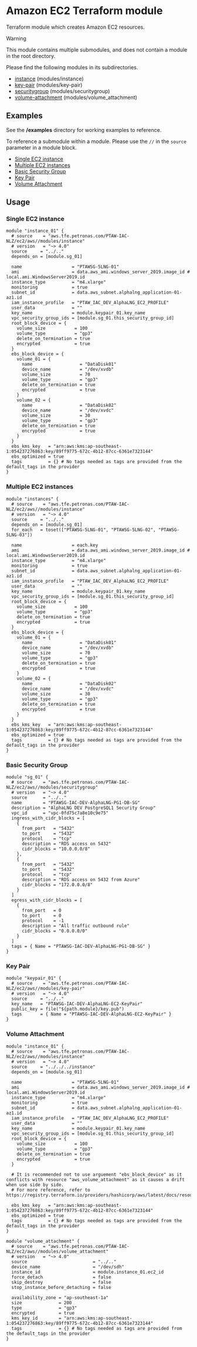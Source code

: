 <!-- BEGIN_TF_DOCS -->
# Amazon EC2 Terraform module

Terraform module which creates Amazon EC2 resources.

> [!WARNING]  
> This module contains multiple submodules, and does not contain a module in the root directory.

Please find the following modules in its subdirectories.

- [instance](modules/instance) (modules/instance)
- [key-pair](modules/key-pair) (modules/key-pair)
- [securitygroup](modules/securitygroup) (modules/securitygroup)
- [volume-attachment](modules/volume_attachment) (modules/volume_attachment)

## Examples

See the **/examples** directory for working examples to reference.

To reference a submodule within a module. Please use the `//` in the `source` parameter in a module block.

- [Single EC2 instance](modules/instance/examples/single-ec2-instance)
- [Multiple EC2 instances](modules/instance/examples/multiple-ec2-instance)
- [Basic Security Group](modules/securitygroup/examples/basic)
- [Key Pair](modules/key-pair/examples/complete)
- [Volume Attachment](odules/volume_attachment/examples/complete)

## Usage

### Single EC2 instance

```hcl
module "instance_01" {
  # source    = "aws.tfe.petronas.com/PTAW-IAC-NLZ/ec2/aws//modules/instance"
  # version   = "~> 4.0"
  source     = "../.."
  depends_on = [module.sg_01]

  name                   = "PTAWSG-5LNG-01"
  ami                    = data.aws_ami.windows_server_2019.image_id # local.ami.WindowsServer2019.id
  instance_type          = "m4.xlarge"
  monitoring             = true
  subnet_id              = data.aws_subnet.alphalng_application-01-az1.id
  iam_instance_profile   = "PTAW_IAC_DEV_AlphaLNG_EC2_PROFILE"
  user_data              = ""
  key_name               = module.keypair_01.key_name
  vpc_security_group_ids = [module.sg_01.this_security_group_id]
  root_block_device = {
    volume_size           = 100
    volume_type           = "gp3"
    delete_on_termination = true
    encrypted             = true
  }
  ebs_block_device = {
    volume_01 = {
      name                  = "DataDisk01"
      device_name           = "/dev/xvdb"
      volume_size           = 70
      volume_type           = "gp3"
      delete_on_termination = true
      encrypted             = true
    }
    volume_02 = {
      name                  = "DataDisk02"
      device_name           = "/dev/xvdc"
      volume_size           = 30
      volume_type           = "gp3"
      delete_on_termination = true
      encrypted             = true
    }
  }
  ebs_kms_key   = "arn:aws:kms:ap-southeast-1:054237276863:key/89ff9775-672c-4b12-87cc-6361e7323144"
  ebs_optimized = true
  tags          = {} # No tags needed as tags are provided from the default_tags in the provider
}
```

### Multiple EC2 instances

```hcl
module "instances" {
  # source    = "aws.tfe.petronas.com/PTAW-IAC-NLZ/ec2/aws//modules/instance"
  # version   = "~> 4.0"
  source     = "../.."
  depends_on = [module.sg_01]
  for_each   = toset(["PTAWSG-5LNG-01", "PTAWSG-5LNG-02", "PTAWSG-5LNG-03"])

  name                   = each.key
  ami                    = data.aws_ami.windows_server_2019.image_id # local.ami.WindowsServer2019.id
  instance_type          = "m4.xlarge"
  monitoring             = true
  subnet_id              = data.aws_subnet.alphalng_application-01-az1.id
  iam_instance_profile   = "PTAW_IAC_DEV_AlphaLNG_EC2_PROFILE"
  user_data              = ""
  key_name               = module.keypair_01.key_name
  vpc_security_group_ids = [module.sg_01.this_security_group_id]
  root_block_device = {
    volume_size           = 100
    volume_type           = "gp3"
    delete_on_termination = true
    encrypted             = true
  }
  ebs_block_device = {
    volume_01 = {
      name                  = "DataDisk01"
      device_name           = "/dev/xvdb"
      volume_size           = 70
      volume_type           = "gp3"
      delete_on_termination = true
      encrypted             = true
    }
    volume_02 = {
      name                  = "DataDisk02"
      device_name           = "/dev/xvdc"
      volume_size           = 30
      volume_type           = "gp3"
      delete_on_termination = true
      encrypted             = true
    }
  }
  ebs_kms_key   = "arn:aws:kms:ap-southeast-1:054237276863:key/89ff9775-672c-4b12-87cc-6361e7323144"
  ebs_optimized = true
  tags          = {} # No tags needed as tags are provided from the default_tags in the provider
}
```

### Basic Security Group

```hcl
module "sg_01" {
  # source    = "aws.tfe.petronas.com/PTAW-IAC-NLZ/ec2/aws//modules/securitygroup"
  # version   = "~> 4.0"
  source      = "../.."
  name        = "PTAWSG-IAC-DEV-AlphaLNG-PG1-DB-SG"
  description = "AlphaLNG DEV PostgreSQL1 Security Group"
  vpc_id      = "vpc-0fd75c7a8e10c9e75"
  ingress_with_cidr_blocks = [
    {
      from_port   = "5432"
      to_port     = "5432"
      protocol    = "tcp"
      description = "RDS access on 5432"
      cidr_blocks = "10.0.0.0/8"
    },
    {
      from_port   = "5432"
      to_port     = "5432"
      protocol    = "tcp"
      description = "RDS access on 5432 from Azure"
      cidr_blocks = "172.0.0.0/8"
    }
  ]
  egress_with_cidr_blocks = [
    {
      from_port   = 0
      to_port     = 0
      protocol    = -1
      description = "All traffic outbound rule"
      cidr_blocks = "0.0.0.0/0"
    }
  ]
  tags = { Name = "PTAWSG-IAC-DEV-AlphaLNG-PG1-DB-SG" }
}
```

### Key Pair

```hcl
module "keypair_01" {
  # source    = "aws.tfe.petronas.com/PTAW-IAC-NLZ/ec2/aws//modules/key-pair"
  # version   = "~> 4.0"
  source     = "../.."
  key_name   = "PTAWSG-IAC-DEV-AlphaLNG-EC2-KeyPair"
  public_key = file("${path.module}/key.pub")
  tags       = { Name = "PTAWSG-IAC-DEV-AlphaLNG-EC2-KeyPair" }
}
```

### Volume Attachment

```hcl
module "instance_01" {
  # source    = "aws.tfe.petronas.com/PTAW-IAC-NLZ/ec2/aws//modules/instance"
  # version   = "~> 4.0"
  source     = "../../../instance"
  depends_on = [module.sg_01]

  name                   = "PTAWSG-5LNG-01"
  ami                    = data.aws_ami.windows_server_2019.image_id # local.ami.WindowsServer2019.id
  instance_type          = "m4.xlarge"
  monitoring             = true
  subnet_id              = data.aws_subnet.alphalng_application-01-az1.id
  iam_instance_profile   = "PTAW_IAC_DEV_AlphaLNG_EC2_PROFILE"
  user_data              = ""
  key_name               = module.keypair_01.key_name
  vpc_security_group_ids = [module.sg_01.this_security_group_id]
  root_block_device = {
    volume_size           = 100
    volume_type           = "gp3"
    delete_on_termination = true
    encrypted             = true
  }

  # It is recommended not to use arguement "ebs_block_device" as it conflicts with resource "aws_volume_attachment" as it causes a drift when use side by side. 
  # For more reference, refer to https://registry.terraform.io/providers/hashicorp/aws/latest/docs/resources/volume_attachment

  ebs_kms_key   = "arn:aws:kms:ap-southeast-1:054237276863:key/89ff9775-672c-4b12-87cc-6361e7323144"
  ebs_optimized = true
  tags          = {} # No tags needed as tags are provided from the default_tags in the provider
}

module "volume_attachment" {
  # source    = "aws.tfe.petronas.com/PTAW-IAC-NLZ/ec2/aws//modules/volume_attachment"
  # version   = "~> 4.0"
  source                         = "../.."
  device_name                    = "/dev/sdh"
  instance_id                    = module.instance_01.ec2_id
  force_detach                   = false
  skip_destroy                   = false
  stop_instance_before_detaching = false

  availability_zone = "ap-southeast-1a"
  size              = 200
  type              = "gp3"
  encrypted         = true
  kms_key_id        = "arn:aws:kms:ap-southeast-1:054237276863:key/89ff9775-672c-4b12-87cc-6361e7323144"
  tags              = {} # No tags needed as tags are provided from the default_tags in the provider
}


```
<!-- END_TF_DOCS -->
